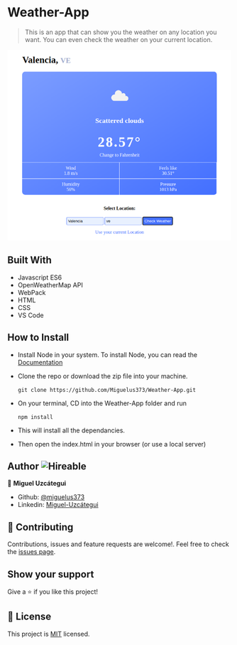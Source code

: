# Weather-App

> This is an app that can show you the weather on any location you want. You can even check the weather on your current location.

![screenshot](./screenshot.png)

## Built With

- Javascript ES6
- OpenWeatherMap API
- WebPack
- HTML
- CSS
- VS Code

## How to Install

- Install Node in your system. To install Node, you can read the [Documentation](https://nodejs.org/en/download/package-manager/)
- Clone the repo or download the zip file into your machine. 
    ``` 
   git clone https://github.com/Miguelus373/Weather-App.git
    ``` 
- On your terminal, CD into the Weather-App folder and run
    ``` 
   npm install
    ``` 
- This will install all the dependancies.

- Then open the index.html in your browser (or use a local server)

## Author  ![Hireable](https://img.shields.io/badge/HIREABLE-YES-yellowgreen&?style=for-the-badge)

👤 **Miguel Uzcátegui**

- Github: [@miguelus373](https://github.com/miguelus373)
- Linkedin: [Miguel-Uzcátegui](https://www.linkedin.com/in/miguelus/)


## 🤝 Contributing

Contributions, issues and feature requests are welcome!. Feel free to check the [issues page](https://github.com/Miguelus373/Weather-App/issues).

## Show your support

Give a ⭐️ if you like this project!

## 📝 License
This project is [MIT](https://github.com/Miguelus373/Weather-App/blob/develop/LICENSE) licensed.